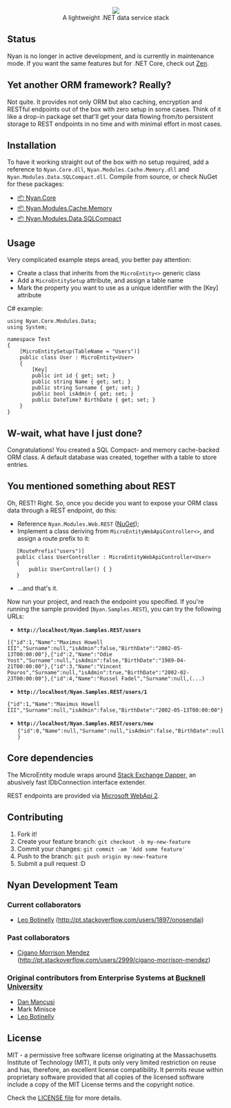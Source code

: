 <p align="center">
<img src='http://i.imgur.com/3lxWGRq.png' /></br>
A lightweight .NET data service stack
</p>

## Status
Nyan is no longer in active development, and is currently in maintenance mode. If you want the same features but for .NET Core, check out [Zen](https://github.com/lbotinelly/zen).

## Yet another ORM framework? Really?

Not quite. It provides not only ORM but also caching, encryption and RESTful endpoints out of the box with zero setup in some cases. Think of it like a drop-in package set that'll get your data flowing from/to persistent storage to REST endpoints in no time and with minimal effort in most cases.

## Installation

To have it working straight out of the box with no setup required, add a reference to `Nyan.Core.dll`, `Nyan.Modules.Cache.Memory.dll` and `Nyan.Modules.Data.SQLCompact.dll`. Compile from source, or check NuGet for these packages:

- [📦 Nyan.Core](https://www.nuget.org/packages/Nyan.Core/)
- [📦 Nyan.Modules.Cache.Memory](https://www.nuget.org/packages/Nyan.Modules.Cache.Memory/)
- [📦 Nyan.Modules.Data.SQLCompact](https://www.nuget.org/packages/Nyan.Modules.Data.SQLCompact/)

## Usage

Very complicated example steps aread, you better pay attention: 
 - Create a class that inherits from the `MicroEntity<>` generic class
 - Add a `MicroEntitySetup` attribute, and assign a table name
 - Mark the property you want to use as a unique identifier with the [Key] attribute

C# example:

    using Nyan.Core.Modules.Data;
    using System;
    
    namespace Test
    {
        [MicroEntitySetup(TableName = "Users")]
        public class User : MicroEntity<User>
        {
            [Key]
            public int id { get; set; }
            public string Name { get; set; }
            public string Surname { get; set; }
            public bool isAdmin { get; set; }
            public DateTime? BirthDate { get; set; }
        }
    }

## W-wait, what have I just done?

Congratulations! You created a SQL Compact- and memory cache-backed ORM class. A default database was created, together with a table to store entries.

## You mentioned something about REST

Oh, REST! Right. So, once you decide you want to expose your ORM class data through a REST endpoint, do this:

- Reference `Nyan.Modules.Web.REST` ([NuGet](https://www.nuget.org/packages/Nyan.Modules.Web.REST/));  
- Implement a class deriving from `MicroEntityWebApiController<>`, and assign a route prefix to it:
```
   [RoutePrefix("users")]  
   public class UserController : MicroEntityWebApiController<User>  
   {
       public UserController() { }  
   }
```
- ...and that's it.

Now run your project, and reach the endpoint you specified. If you're running the sample provided (`Nyan.Samples.REST`), you can try the following URLs:

- **`http://localhost/Nyan.Samples.REST/users`**  
 ```
[{"id":1,"Name":"Maximus Howell III","Surname":null,"isAdmin":false,"BirthDate":"2002-05-13T00:00:00"},{"id":2,"Name":"Odie Yost","Surname":null,"isAdmin":false,"BirthDate":"1989-04-21T00:00:00"},{"id":3,"Name":"Vincent Pouros","Surname":null,"isAdmin":true,"BirthDate":"2002-02-23T00:00:00"},{"id":4,"Name":"Russel Fadel","Surname":null,(...)
```
- **`http://localhost/Nyan.Samples.REST/users/1`**  
 ```
{"id":1,"Name":"Maximus Howell III","Surname":null,"isAdmin":false,"BirthDate":"2002-05-13T00:00:00"}
```

- **`http://localhost/Nyan.Samples.REST/users/new`**  
 `{"id":0,"Name":null,"Surname":null,"isAdmin":false,"BirthDate":null}`  

## Core dependencies

The MicroEntity module wraps around [Stack Exchange Dapper](https://github.com/StackExchange/dapper-dot-net), an abusively fast IDbConnection interface extender.

REST endpoints are provided via [Microsoft WebApi 2](http://www.asp.net/web-api/overview/releases/whats-new-in-aspnet-web-api-22).

## Contributing

1. Fork it!
2. Create your feature branch: `git checkout -b my-new-feature`
3. Commit your changes: `git commit -am 'Add some feature'`
4. Push to the branch: `git push origin my-new-feature`
5. Submit a pull request :D

## Nyan Development Team

### Current collaborators
- [Leo Botinelly](https://www.linkedin.com/in/lbotinelly) (http://pt.stackoverflow.com/users/1897/onosendai)

### Past collaborators
- [Cigano Morrison Mendez](https://github.com/cigano) (http://pt.stackoverflow.com/users/2999/cigano-morrison-mendez)

### Original contributors from Enterprise Systems at [Bucknell University](https://www.bucknell.edu)

- [Dan Mancusi](mailto:dmancusi@bucknell.edu)  
- Mark Minisce  
- [Leo Botinelly](mailto:leo.botinelly@bucknell.edu)  

## License
MIT - a permissive free software license originating at the Massachusetts Institute of Technology (MIT), it puts only very limited restriction on reuse and has, therefore, an excellent license compatibility. It permits reuse within proprietary software provided that all copies of the licensed software include a copy of the MIT License terms and the copyright notice.


Check the [LICENSE file](https://github.com/bucknellu/Nyan/blob/master/LICENSE) for more details.
